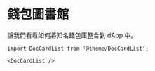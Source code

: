 # 錢包圖書館

讓我們看看如何將知名錢包庫整合到 dApp 中。

```mdx-code-block
import DocCardList from '@theme/DocCardList';

<DocCardList />
```